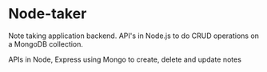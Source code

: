 # Node-taker
Note taking application backend. API's in Node.js to do CRUD operations on a MongoDB collection.

APIs in Node, Express using Mongo to create, delete and update notes
